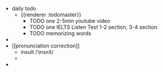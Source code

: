 - daily todo
	- {{renderer :todomaster}}
		- TODO one 2-5min youtube video
		- TODO one IELTS Listen Test 1-2 section, 3-4 section
		- TODO memorizing words
-
- [[pronunciation correction]]
	- insult   /ˈɪnsʌlt/
	-
-